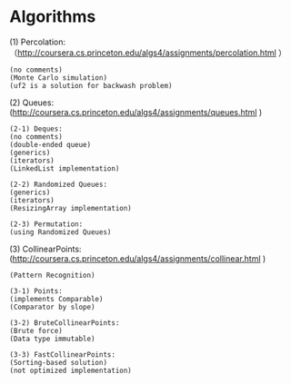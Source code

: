 # Algorithms

(1) Percolation:（http://coursera.cs.princeton.edu/algs4/assignments/percolation.html ）

    (no comments)
    (Monte Carlo simulation)
    (uf2 is a solution for backwash problem)

(2) Queues:(http://coursera.cs.princeton.edu/algs4/assignments/queues.html )

    (2-1) Deques:
    (no comments)
    (double-ended queue)
    (generics)
    (iterators)
    (LinkedList implementation)
  
    (2-2) Randomized Queues:
    (generics)
    (iterators)
    (ResizingArray implementation)
    
    (2-3) Permutation:
    (using Randomized Queues)
    
(3) CollinearPoints:(http://coursera.cs.princeton.edu/algs4/assignments/collinear.html ) 

    (Pattern Recognition)

    (3-1) Points:
    (implements Comparable)
    (Comparator by slope)

    (3-2) BruteCollinearPoints:
    (Brute force)
    (Data type immutable)

    (3-3) FastCollinearPoints:
    (Sorting-based solution)
    (not optimized implementation)
